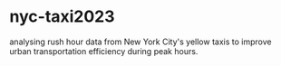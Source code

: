 # nyc-taxi2023
analysing rush hour data from New York City's yellow taxis to improve urban transportation efficiency during peak hours.
